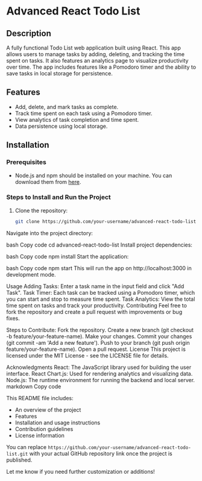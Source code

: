 # Advanced React Todo List

## Description
A fully functional Todo List web application built using React. This app allows users to manage tasks by adding, deleting, and tracking the time spent on tasks. It also features an analytics page to visualize productivity over time. The app includes features like a Pomodoro timer and the ability to save tasks in local storage for persistence.

## Features
- Add, delete, and mark tasks as complete.
- Track time spent on each task using a Pomodoro timer.
- View analytics of task completion and time spent.
- Data persistence using local storage.
  
## Installation

### Prerequisites
- Node.js and npm should be installed on your machine. You can download them from [here](https://nodejs.org/).

### Steps to Install and Run the Project

1. Clone the repository:
   ```bash
   git clone https://github.com/your-username/advanced-react-todo-list.git
Navigate into the project directory:

bash
Copy code
cd advanced-react-todo-list
Install project dependencies:

bash
Copy code
npm install
Start the application:

bash
Copy code
npm start
This will run the app on http://localhost:3000 in development mode.

Usage
Adding Tasks: Enter a task name in the input field and click "Add Task".
Task Timer: Each task can be tracked using a Pomodoro timer, which you can start and stop to measure time spent.
Task Analytics: View the total time spent on tasks and track your productivity.
Contributing
Feel free to fork the repository and create a pull request with improvements or bug fixes.

Steps to Contribute:
Fork the repository.
Create a new branch (git checkout -b feature/your-feature-name).
Make your changes.
Commit your changes (git commit -am 'Add a new feature').
Push to your branch (git push origin feature/your-feature-name).
Open a pull request.
License
This project is licensed under the MIT License - see the LICENSE file for details.

Acknowledgments
React: The JavaScript library used for building the user interface.
React Chart.js: Used for rendering analytics and visualizing data.
Node.js: The runtime environment for running the backend and local server.
markdown
Copy code

This README file includes:
- An overview of the project
- Features
- Installation and usage instructions
- Contribution guidelines
- License information

You can replace `https://github.com/your-username/advanced-react-todo-list.git` with your actual GitHub repository link once the project is published.

Let me know if you need further customization or additions!





